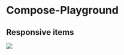 # Compose-Playground

## Responsive items
![](https://github.com/Eron-pl/Compose-Playground/responsive-items.gif)
